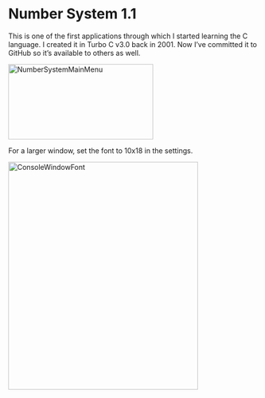 # Number System 1.1

This is one of the first applications through which I started learning the C language. I created it in Turbo C v3.0 back in 2001. Now I’ve committed it to GitHub so it’s available to others as well.

<img width="291" height="151" alt="NumberSystemMainMenu" src="https://github.com/user-attachments/assets/ab4fa4f3-705d-41d2-8e4d-f3ad18131452" />


For a larger window, set the font to 10x18 in the settings.

<img width="381" height="457" alt="ConsoleWindowFont" src="https://github.com/user-attachments/assets/825a9768-f32b-4d72-b8ab-c7023f7817b5" />
